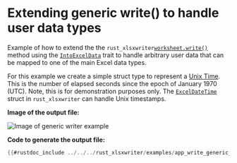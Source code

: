 # Extending generic write() to handle user data types

Example of how to extend the the `rust_xlsxwriter`[`worksheet.write()`] method using the
[`IntoExcelData`] trait to handle arbitrary user data that can be mapped to one
of the main Excel data types.

For this example we create a simple struct type to represent a [Unix Time]. This
is the number of elapsed seconds since the epoch of January 1970 (UTC). Note,
this is for demonstration purposes only. The [`ExcelDateTime`] struct in
 `rust_xlsxwriter` can handle Unix timestamps.


[Unix Time]: https://en.wikipedia.org/wiki/Unix_time
[`IntoExcelData`]: https://docs.rs/rust_xlsxwriter/latest/rust_xlsxwriter/trait.IntoExcelData.html
[`ExcelDateTime`]: https://docs.rs/rust_xlsxwriter/latest/rust_xlsxwriter/struct.ExcelDateTime.html
[`worksheet.write()`]: https://docs.rs/rust_xlsxwriter/latest/rust_xlsxwriter/struct.Worksheet.html#method.write

**Image of the output file:**

![Image of generic writer example](../../images/write_generic.png)


**Code to generate the output file:**

```rust
{{#rustdoc_include ../../../rust_xlsxwriter/examples/app_write_generic_data.rs:9:}}
```